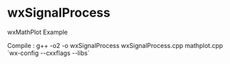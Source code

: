 # wxSignalProcess
wxMathPlot Example

Compile : g++ -o2 -o wxSignalProcess wxSignalProcess.cpp mathplot.cpp \`wx-config --cxxflags --libs\`
